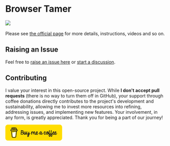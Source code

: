 # Browser Tamer
[![](https://www.aloneguid.uk/projects/bt/one.png)](https://www.aloneguid.uk/projects/bt/)

Please see [the official page](https://www.aloneguid.uk/projects/bt/) for more details, instructions, videos and so on.

## Raising an Issue

Feel free to [raise an issue here](https://github.com/aloneguid/bt/issues/new) or [start a discussion](https://github.com/aloneguid/bt/discussions/new/choose).

## Contributing

I value your interest in this open-source project. While **I don't accept pull requests** (there is no way to turn them off in GitHub), your support through coffee donations directly contributes to the project's development and sustainability, allowing me to invest more resources into refining, addressing issues, and implementing new features. Your involvement, in any form, is greatly appreciated. Thank you for being a part of our journey!

<a href="https://www.buymeacoffee.com/alonecoffee" target="_blank"><img height="50" src="bmc-button.svg" /></a>

